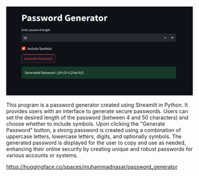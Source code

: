 ![Alt text](pswd_genrator.png)


This program is a password generator created using Streamlit in Python. It provides users with an interface to generate secure passwords. Users can set the desired length of the password (between 4 and 50 characters) and choose whether to include symbols. Upon clicking the "Generate Password" button, a strong password is created using a combination of uppercase letters, lowercase letters, digits, and optionally symbols. The generated password is displayed for the user to copy and use as needed, enhancing their online security by creating unique and robust passwords for various accounts or systems.



https://huggingface.co/spaces/muhammadnasar/password_generator